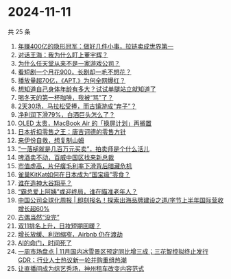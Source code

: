 # 2024-11-11

共 25 条

<!-- BEGIN 36KR -->
<!-- 最后更新时间 2024-11-11 01:11:39 +0800 -->
1. [年赚400亿的隐形冠军：做好几件小事，拉链卖成世界第一](https://36kr.com/p/3028663437714689)
1. [对话王海：我为什么盯上董宇辉？](https://36kr.com/p/3028710673966601)
1. [为什么任天堂从来不是一家游戏公司？](https://36kr.com/p/3028639467431427)
1. [看短剧一个月花900，长剧却一毛不想花？](https://36kr.com/p/3029002181387523)
1. [播放量超70亿，《APT.》为何全网爆红？](https://36kr.com/p/3028638480688384)
1. [想知道自己身体年龄有多大？试试单腿站立就知道了](https://36kr.com/p/3023139113674243)
1. [喝冬天的第一杯咖啡，我被“骂”了？](https://36kr.com/p/3029897858622978)
1. [2天30场，马拉松受捧，而古镇游成“弃子”？](https://36kr.com/p/3030013447513602)
1. [净利润下滑79%，白酒巨头怎么了？](https://36kr.com/p/3028938000803333)
1. [OLED 太贵，MacBook Air 的「换屏计划」再搁置](https://36kr.com/p/3028631619151108)
1. [日本折扣零售之王：唐吉诃德的零售方针](https://36kr.com/p/3029844466836736)
1. [来伊份自救，想复制山姆](https://36kr.com/p/3029008254395649)
1. [“一落槌就是几百万元买卖”，拍卖师是个什么活儿](https://36kr.com/p/3029900939420934)
1. [啤酒卖不动，百威中国区找来新总裁](https://36kr.com/p/3029008397526275)
1. [市值虚高，片仔癀毛利率下滑背后暗藏危机](https://36kr.com/p/3028380573102982)
1. [雀巢KitKat如何在日本成为“国宝级”零食？](https://36kr.com/p/3029844347790850)
1. [谁在造神大谷翔平？](https://36kr.com/p/3029046784976132)
1. [“霸总爱上阿姨”或迎终局，谁在瞄准老年人？](https://36kr.com/p/3029315972330374)
1. [中国公司全球化周报 | 即刻报名！探索出海品牌建设之道/字节上半年国际营收增长超60%](https://36kr.com/p/3027701104223751)
1. [古偶当然“没完”](https://36kr.com/p/3029323792164353)
1. [双11排名上升，日妆短期回暖？](https://36kr.com/p/3029052240979205)
1. [增长放缓、利润缩窄，Airbnb 仍在渡劫](https://36kr.com/p/3028464337052934)
1. [AI的命门，时间死了](https://36kr.com/p/3029902094411015)
1. [一周市场盘点 | 11月国内冰雪景区预定同比增三成；三花智控拟终止发行GDR；行业人士热议新一轮并购重组热潮](https://36kr.com/p/3029237442864646)
1. [让直播间成为综艺秀场，神州租车改变内容范式](https://36kr.com/p/3030574680532229)
<!-- END 36KR -->